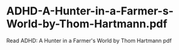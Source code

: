 # ADHD-A-Hunter-in-a-Farmer-s-World-by-Thom-Hartmann.pdf
Read ADHD: A Hunter in a Farmer's World by Thom Hartmann pdf
